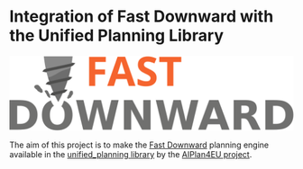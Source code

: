 # Integration of Fast Downward with the Unified Planning Library

![Fast Downard Logo](https://github.com/aibasel/downward/blob/main/misc/images/fast-downward.svg "Fast Downward Logo")

The aim of this project is to make the [Fast
Downward](https://www.fast-downward.org/) planning engine available in the
[unified_planning library](https://github.com/aiplan4eu/unified-planning) by
the [AIPlan4EU project](https://www.aiplan4eu-project.eu/).
